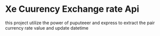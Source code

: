 # Xe Cuurency Exchange rate Api
this project utilize the power of puputeeer and express to extract the pair currency rate value and update datetime
